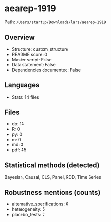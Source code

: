 # aearep-1919

Path: `/Users/startup/Downloads/lars/aearep-1919`

## Overview
- Structure: custom_structure
- README score: 0
- Master script: False
- Data statement: False
- Dependencies documented: False

## Languages
- Stata: 14 files

## Files
- do: 14
- R: 0
- py: 0
- m: 0
- md: 3
- pdf: 45

## Statistical methods (detected)
Bayesian, Causal, OLS, Panel, RDD, Time Series

## Robustness mentions (counts)
- alternative_specifications: 6
- heterogeneity: 5
- placebo_tests: 2
